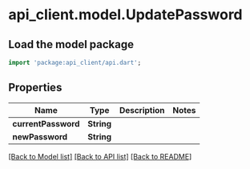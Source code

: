 # api_client.model.UpdatePassword

## Load the model package
```dart
import 'package:api_client/api.dart';
```

## Properties
Name | Type | Description | Notes
------------ | ------------- | ------------- | -------------
**currentPassword** | **String** |  | 
**newPassword** | **String** |  | 

[[Back to Model list]](../README.md#documentation-for-models) [[Back to API list]](../README.md#documentation-for-api-endpoints) [[Back to README]](../README.md)


